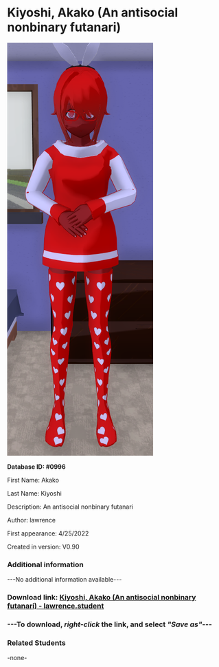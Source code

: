 # Kiyoshi, Akako (An antisocial nonbinary futanari)

<img src="../../Files/Images/Kiyoshi, Akako (An antisocial nonbinary futanari).png" title="Kiyoshi, Akako (An antisocial nonbinary futanari) - lawrence">

**Database ID: #0996**

First Name: Akako

Last Name: Kiyoshi

Description: An antisocial nonbinary futanari

Author: lawrence

First appearance: 4/25/2022

Created in version: V0.90

### Additional information

---No additional information available---

### Download link: <a href="https://raw.githubusercontent.com/Arbiter1223/Daigaku-Gurashi-Custom-Students/master/Files/Student%20Files/Kiyoshi%2C%20Akako%20(An%20antisocial%20nonbinary%20futanari)%20-%20lawrence.student">Kiyoshi, Akako (An antisocial nonbinary futanari) - lawrence.student</a>

### ---**To download, _right-click_ the link, and select _"Save as"_**---

### Related Students

-none-
